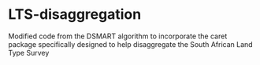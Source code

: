 # LTS-disaggregation
Modified code from the DSMART algorithm to incorporate the caret package specifically designed to help disaggregate the South African Land Type Survey
